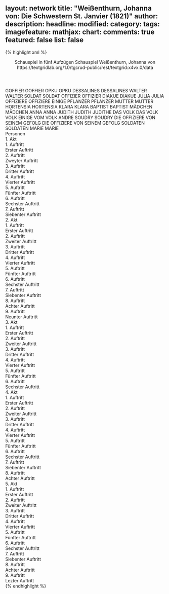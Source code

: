 layout: network
title: "Weißenthurn, Johanna von: Die Schwestern St. Janvier (1821)"
author:
description:
headline:
modified:
category:
tags:
imagefeature:
mathjax:
chart:
comments: true
featured: false
list: false
---
{% highlight xml %}
<?xml-model href="https://raw.githubusercontent.com/DLiNa/project/master/rules/lina.rnc"?><?xml-model href="https://raw.githubusercontent.com/DLiNa/project/master/rules/lina.sch"?>
<play xmlns="http://lina.digital">
  <header>
    <title>Die Schwestern St. Janvier</title>
    <subtitle>Schauspiel in fünf Aufzügen</subtitle>
    <genretitle>Schauspiel</genretitle>
    <author>Weißenthurn, Johanna von</author>
    <date type="print" when="1821"/>
    <source>https://textgridlab.org/1.0/tgcrud-public/rest/textgrid:x4vx.0/data</source>
  </header>
  <personae>
    <character>
      <name>GOFFIER</name>
      <alias xml:id="goffier">
        <name>GOFFIER</name>
      </alias>
    </character>
    <character>
      <name>OPKU</name>
      <alias xml:id="opku">
        <name>OPKU</name>
      </alias>
    </character>
    <character>
      <name>DESSALINES</name>
      <alias xml:id="dessalines">
        <name>DESSALINES</name>
      </alias>
    </character>
    <character>
      <name>WALTER</name>
      <alias xml:id="walter">
        <name>WALTER</name>
      </alias>
    </character>
    <character>
      <name>SOLDAT</name>
      <alias xml:id="soldat">
        <name>SOLDAT</name>
      </alias>
    </character>
    <character>
      <name>OFFIZIER</name>
      <alias xml:id="offizier">
        <name>OFFIZIER</name>
      </alias>
    </character>
    <character>
      <name>DIAKUE</name>
      <alias xml:id="diakue">
        <name>DIAKUE</name>
      </alias>
    </character>
    <character>
      <name>JULIA</name>
      <alias xml:id="julia">
        <name>JULIA</name>
      </alias>
    </character>
    <character>
      <name>OFFIZIERE</name>
      <alias xml:id="offiziere">
        <name>OFFIZIERE</name>
      </alias>
      <alias xml:id="einige_offiziere">
        <name>EINIGE</name>
      </alias>
    </character>
    <character>
      <name>PFLANZER</name>
      <alias xml:id="pflanzer">
        <name>PFLANZER</name>
      </alias>
    </character>
    <character>
      <name>MUTTER</name>
      <alias xml:id="mutter">
        <name>MUTTER</name>
      </alias>
    </character>
    <character>
      <name>HORTENSIA</name>
      <alias xml:id="hortensia">
        <name>HORTENSIA</name>
      </alias>
    </character>
    <character>
      <name>KLARA</name>
      <alias xml:id="klara">
        <name>KLARA</name>
      </alias>
    </character>
    <character>
      <name>BAPTIST</name>
      <alias xml:id="baptist">
        <name>BAPTIST</name>
      </alias>
    </character>
    <character>
      <name>MÄDCHEN</name>
      <alias xml:id="mädchen">
        <name>MÄDCHEN</name>
      </alias>
    </character>
    <character>
      <name>ANNA</name>
      <alias xml:id="anna">
        <name>ANNA</name>
      </alias>
    </character>
    <character>
      <name>JUDITH</name>
      <alias xml:id="judith">
        <name>JUDITH</name>
      </alias>
      <alias xml:id="judithe">
        <name>JUDITHE</name>
      </alias>
    </character>
    <character>
      <name>DAS VOLK</name>
      <alias xml:id="das_volk">
        <name>DAS VOLK</name>
      </alias>
      <alias xml:id="volk">
        <name>VOLK</name>
      </alias>
      <alias xml:id="einige_vom_volk">
        <name>EINIGE VOM VOLK</name>
      </alias>
      <alias xml:id="andre">
        <name>ANDRE</name>
      </alias>
    </character>
    <character>
      <name>SOUDRY</name>
      <alias xml:id="soudry">
        <name>SOUDRY</name>
      </alias>
    </character>
    <character>
      <name>DIE OFFIZIERE VON SEINEM GEFOLG</name>
      <alias xml:id="die_offiziere_von_seinem_gefolg">
        <name>DIE OFFIZIERE VON SEINEM GEFOLG</name>
      </alias>
    </character>
    <character>
      <name>SOLDATEN</name>
      <alias xml:id="soldaten">
        <name>SOLDATEN</name>
      </alias>
    </character>
  	<character>
  		<name>MARIE</name>
  		<alias xml:id="marie">
  			<name>MARIE</name>
  		</alias>
  	</character>
  </personae>
  <text>
    <div>
      <head>Personen</head>
    </div>
    <div>
      <head>1. Akt</head>
      <div>
        <head>1. Auftritt</head>
        <div>
          <head>Erster Auftritt</head>
          <sp who="#goffier">
            <amount n="5" unit="speech_acts"/>
            <amount n="38" unit="words"/>
            <amount n="5" unit="lines"/>
            <amount n="188" unit="chars"/>
          </sp>
          <sp who="#opku">
            <amount n="5" unit="speech_acts"/>
            <amount n="150" unit="words"/>
            <amount n="17" unit="lines"/>
            <amount n="702" unit="chars"/>
          </sp>
        </div>
      </div>
      <div>
        <head>2. Auftritt</head>
        <div>
          <head>Zweyter Auftritt</head>
          <sp who="#dessalines">
            <amount n="9" unit="speech_acts"/>
            <amount n="305" unit="words"/>
            <amount n="38" unit="lines"/>
            <amount n="1548" unit="chars"/>
          </sp>
          <sp who="#opku">
            <amount n="7" unit="speech_acts"/>
            <amount n="52" unit="words"/>
            <amount n="8" unit="lines"/>
            <amount n="284" unit="chars"/>
          </sp>
          <sp who="#goffier">
            <amount n="5" unit="speech_acts"/>
            <amount n="49" unit="words"/>
            <amount n="7" unit="lines"/>
            <amount n="252" unit="chars"/>
          </sp>
        </div>
      </div>
      <div>
        <head>3. Auftritt</head>
        <div>
          <head>Dritter Auftritt</head>
          <sp who="#dessalines">
            <amount n="21" unit="speech_acts"/>
            <amount n="410" unit="words"/>
            <amount n="54" unit="lines"/>
            <amount n="2059" unit="chars"/>
          </sp>
          <sp who="#walter">
            <amount n="17" unit="speech_acts"/>
            <amount n="352" unit="words"/>
            <amount n="49" unit="lines"/>
            <amount n="1808" unit="chars"/>
          </sp>
          <sp who="#soldat">
            <amount n="1" unit="speech_acts"/>
            <amount n="10" unit="words"/>
            <amount n="1" unit="lines"/>
            <amount n="43" unit="chars"/>
          </sp>
          <sp who="#goffier">
            <amount n="1" unit="speech_acts"/>
            <amount n="23" unit="words"/>
            <amount n="3" unit="lines"/>
            <amount n="120" unit="chars"/>
          </sp>
        </div>
      </div>
      <div>
        <head>4. Auftritt</head>
        <div>
          <head>Vierter Auftritt</head>
          <sp who="#offizier">
            <amount n="1" unit="speech_acts"/>
            <amount n="3" unit="words"/>
            <amount n="1" unit="lines"/>
            <amount n="24" unit="chars"/>
          </sp>
          <sp who="#dessalines">
            <amount n="1" unit="speech_acts"/>
            <amount n="205" unit="words"/>
            <amount n="26" unit="lines"/>
            <amount n="1061" unit="chars"/>
          </sp>
        </div>
      </div>
      <div>
        <head>5. Auftritt</head>
        <div>
          <head>Fünfter Auftritt</head>
          <sp who="#dessalines">
            <amount n="14" unit="speech_acts"/>
            <amount n="862" unit="words"/>
            <amount n="112" unit="lines"/>
            <amount n="4440" unit="chars"/>
          </sp>
          <sp who="#diakue">
            <amount n="13" unit="speech_acts"/>
            <amount n="380" unit="words"/>
            <amount n="52" unit="lines"/>
            <amount n="1912" unit="chars"/>
          </sp>
        </div>
      </div>
      <div>
        <head>6. Auftritt</head>
        <div>
          <head>Sechster Auftritt</head>
          <sp who="#julia">
            <amount n="6" unit="speech_acts"/>
            <amount n="434" unit="words"/>
            <amount n="59" unit="lines"/>
            <amount n="2249" unit="chars"/>
          </sp>
          <sp who="#dessalines">
            <amount n="6" unit="speech_acts"/>
            <amount n="240" unit="words"/>
            <amount n="31" unit="lines"/>
            <amount n="1281" unit="chars"/>
          </sp>
        </div>
      </div>
      <div>
        <head>7. Auftritt</head>
        <div>
          <head>Siebenter Auftritt</head>
          <sp who="#dessalines">
            <amount n="9" unit="speech_acts"/>
            <amount n="249" unit="words"/>
            <amount n="33" unit="lines"/>
            <amount n="1284" unit="chars"/>
          </sp>
          <sp who="#einige_offiziere">
            <amount n="1" unit="speech_acts"/>
            <amount n="4" unit="words"/>
            <amount n="1" unit="lines"/>
            <amount n="18" unit="chars"/>
          </sp>
          <sp who="#offiziere #einige_offiziere">
            <amount n="3" unit="speech_acts"/>
            <amount n="16" unit="words"/>
            <amount n="3" unit="lines"/>
            <amount n="83" unit="chars"/>
          </sp>
          <sp who="#pflanzer">
            <amount n="1" unit="speech_acts"/>
            <amount n="5" unit="words"/>
            <amount n="1" unit="lines"/>
            <amount n="19" unit="chars"/>
          </sp>
          <sp who="#julia">
            <amount n="5" unit="speech_acts"/>
            <amount n="64" unit="words"/>
            <amount n="10" unit="lines"/>
            <amount n="335" unit="chars"/>
          </sp>
        </div>
      </div>
    </div>
    <div>
      <head>2. Akt</head>
      <div>
        <head>1. Auftritt</head>
        <div>
          <head>Erster Auftritt</head>
          <sp who="#mutter">
            <amount n="6" unit="speech_acts"/>
            <amount n="512" unit="words"/>
            <amount n="62" unit="lines"/>
            <amount n="2617" unit="chars"/>
          </sp>
          <sp who="#hortensia">
            <amount n="8" unit="speech_acts"/>
            <amount n="140" unit="words"/>
            <amount n="19" unit="lines"/>
            <amount n="703" unit="chars"/>
          </sp>
          <sp who="#marie">
            <amount n="4" unit="speech_acts"/>
            <amount n="106" unit="words"/>
            <amount n="14" unit="lines"/>
            <amount n="520" unit="chars"/>
          </sp>
          <sp who="#hortensia #marie">
            <amount n="1" unit="speech_acts"/>
            <amount n="5" unit="words"/>
            <amount n="1" unit="lines"/>
            <amount n="20" unit="chars"/>
          </sp>
        </div>
      </div>
      <div>
        <head>2. Auftritt</head>
        <div>
          <head>Zweiter Auftritt</head>
          <sp who="#klara">
            <amount n="4" unit="speech_acts"/>
            <amount n="105" unit="words"/>
            <amount n="12" unit="lines"/>
            <amount n="499" unit="chars"/>
          </sp>
          <sp who="#hortensia">
            <amount n="1" unit="speech_acts"/>
            <amount n="2" unit="words"/>
            <amount n="1" unit="lines"/>
            <amount n="10" unit="chars"/>
          </sp>
          <sp who="#marie">
            <amount n="1" unit="speech_acts"/>
            <amount n="3" unit="words"/>
            <amount n="1" unit="lines"/>
            <amount n="14" unit="chars"/>
          </sp>
          <sp who="#mutter">
            <amount n="3" unit="speech_acts"/>
            <amount n="17" unit="words"/>
            <amount n="3" unit="lines"/>
            <amount n="88" unit="chars"/>
          </sp>
          <sp who="#hortensia #marie">
            <amount n="1" unit="speech_acts"/>
            <amount n="1" unit="words"/>
            <amount n="1" unit="lines"/>
            <amount n="7" unit="chars"/>
          </sp>
        </div>
      </div>
      <div>
        <head>3. Auftritt</head>
        <div>
          <head>Dritter Auftritt</head>
          <sp who="#mutter">
            <amount n="9" unit="speech_acts"/>
            <amount n="92" unit="words"/>
            <amount n="13" unit="lines"/>
            <amount n="459" unit="chars"/>
          </sp>
          <sp who="#baptist">
            <amount n="10" unit="speech_acts"/>
            <amount n="388" unit="words"/>
            <amount n="48" unit="lines"/>
            <amount n="1955" unit="chars"/>
          </sp>
          <sp who="#hortensia">
            <amount n="3" unit="speech_acts"/>
            <amount n="15" unit="words"/>
            <amount n="3" unit="lines"/>
            <amount n="76" unit="chars"/>
          </sp>
          <sp who="#marie">
            <amount n="3" unit="speech_acts"/>
            <amount n="14" unit="words"/>
            <amount n="3" unit="lines"/>
            <amount n="81" unit="chars"/>
          </sp>
          <sp who="#hortensia #marie">
            <amount n="2" unit="speech_acts"/>
            <amount n="3" unit="words"/>
            <amount n="2" unit="lines"/>
            <amount n="30" unit="chars"/>
          </sp>
        </div>
      </div>
      <div>
        <head>4. Auftritt</head>
        <div>
          <head>Vierter Auftritt</head>
          <sp who="#hortensia">
            <amount n="8" unit="speech_acts"/>
            <amount n="53" unit="words"/>
            <amount n="9" unit="lines"/>
            <amount n="280" unit="chars"/>
          </sp>
          <sp who="#marie">
            <amount n="6" unit="speech_acts"/>
            <amount n="41" unit="words"/>
            <amount n="6" unit="lines"/>
            <amount n="173" unit="chars"/>
          </sp>
          <sp who="#mutter">
            <amount n="5" unit="speech_acts"/>
            <amount n="160" unit="words"/>
            <amount n="18" unit="lines"/>
            <amount n="805" unit="chars"/>
          </sp>
          <sp who="#klara">
            <amount n="5" unit="speech_acts"/>
            <amount n="118" unit="words"/>
            <amount n="16" unit="lines"/>
            <amount n="589" unit="chars"/>
          </sp>
          <sp who="#hortensia #marie">
            <amount n="2" unit="speech_acts"/>
            <amount n="16" unit="words"/>
            <amount n="2" unit="lines"/>
            <amount n="79" unit="chars"/>
          </sp>
        </div>
      </div>
      <div>
        <head>5. Auftritt</head>
        <div>
          <head>Fünfter Auftritt</head>
          <sp who="#mutter">
            <amount n="5" unit="speech_acts"/>
            <amount n="295" unit="words"/>
            <amount n="38" unit="lines"/>
            <amount n="1543" unit="chars"/>
          </sp>
          <sp who="#hortensia">
            <amount n="2" unit="speech_acts"/>
            <amount n="16" unit="words"/>
            <amount n="2" unit="lines"/>
            <amount n="71" unit="chars"/>
          </sp>
          <sp who="#marie">
            <amount n="1" unit="speech_acts"/>
            <amount n="9" unit="words"/>
            <amount n="1" unit="lines"/>
            <amount n="44" unit="chars"/>
          </sp>
          <sp who="#hortensia #marie">
            <amount n="3" unit="speech_acts"/>
            <amount n="24" unit="words"/>
            <amount n="3" unit="lines"/>
            <amount n="97" unit="chars"/>
          </sp>
        </div>
      </div>
      <div>
        <head>6. Auftritt</head>
        <div>
          <head>Sechster Auftritt</head>
          <sp who="#klara">
            <amount n="9" unit="speech_acts"/>
            <amount n="297" unit="words"/>
            <amount n="37" unit="lines"/>
            <amount n="1467" unit="chars"/>
          </sp>
          <sp who="#mutter">
            <amount n="8" unit="speech_acts"/>
            <amount n="139" unit="words"/>
            <amount n="19" unit="lines"/>
            <amount n="700" unit="chars"/>
          </sp>
          <sp who="#hortensia #marie">
            <amount n="1" unit="speech_acts"/>
            <amount n="5" unit="words"/>
            <amount n="1" unit="lines"/>
            <amount n="26" unit="chars"/>
          </sp>
          <sp who="#hortensia #marie">
            <amount n="1" unit="speech_acts"/>
            <amount n="6" unit="words"/>
            <amount n="1" unit="lines"/>
            <amount n="42" unit="chars"/>
          </sp>
        </div>
      </div>
      <div>
        <head>7. Auftritt</head>
        <div>
          <head>Siebenter Auftritt</head>
          <sp who="#klara">
            <amount n="4" unit="speech_acts"/>
            <amount n="77" unit="words"/>
            <amount n="10" unit="lines"/>
            <amount n="402" unit="chars"/>
          </sp>
          <sp who="#mutter">
            <amount n="4" unit="speech_acts"/>
            <amount n="28" unit="words"/>
            <amount n="5" unit="lines"/>
            <amount n="151" unit="chars"/>
          </sp>
          <sp who="#hortensia">
            <amount n="2" unit="speech_acts"/>
            <amount n="10" unit="words"/>
            <amount n="2" unit="lines"/>
            <amount n="48" unit="chars"/>
          </sp>
          <sp who="#marie">
            <amount n="1" unit="speech_acts"/>
            <amount n="5" unit="words"/>
            <amount n="1" unit="lines"/>
            <amount n="25" unit="chars"/>
          </sp>
        </div>
      </div>
      <div>
        <head>8. Auftritt</head>
        <div>
          <head>Achter Auftritt</head>
          <sp who="#anna">
            <amount n="8" unit="speech_acts"/>
            <amount n="110" unit="words"/>
            <amount n="15" unit="lines"/>
            <amount n="530" unit="chars"/>
          </sp>
          <sp who="#klara">
            <amount n="7" unit="speech_acts"/>
            <amount n="132" unit="words"/>
            <amount n="18" unit="lines"/>
            <amount n="652" unit="chars"/>
          </sp>
        </div>
      </div>
      <div>
        <head>9. Auftritt</head>
        <div>
          <head>Neunter Auftritt</head>
          <sp who="#offizier">
            <amount n="10" unit="speech_acts"/>
            <amount n="141" unit="words"/>
            <amount n="21" unit="lines"/>
            <amount n="704" unit="chars"/>
          </sp>
          <sp who="#anna">
            <amount n="13" unit="speech_acts"/>
            <amount n="237" unit="words"/>
            <amount n="32" unit="lines"/>
            <amount n="1226" unit="chars"/>
          </sp>
          <sp who="#klara">
            <amount n="15" unit="speech_acts"/>
            <amount n="125" unit="words"/>
            <amount n="20" unit="lines"/>
            <amount n="648" unit="chars"/>
          </sp>
          <sp who="#mutter">
            <amount n="1" unit="speech_acts"/>
            <amount n="7" unit="words"/>
            <amount n="1" unit="lines"/>
            <amount n="44" unit="chars"/>
          </sp>
        </div>
      </div>
    </div>
    <div>
      <head>3. Akt</head>
      <div>
        <head>1. Auftritt</head>
        <div>
          <head>Erster Auftritt</head>
          <sp who="#judith">
            <amount n="8" unit="speech_acts"/>
            <amount n="258" unit="words"/>
            <amount n="33" unit="lines"/>
            <amount n="1331" unit="chars"/>
          </sp>
          <sp who="#diakue">
            <amount n="8" unit="speech_acts"/>
            <amount n="320" unit="words"/>
            <amount n="40" unit="lines"/>
            <amount n="1605" unit="chars"/>
          </sp>
        </div>
      </div>
      <div>
        <head>2. Auftritt</head>
        <div>
          <head>Zweiter Auftritt</head>
          <sp who="#diakue">
            <amount n="3" unit="speech_acts"/>
            <amount n="123" unit="words"/>
            <amount n="17" unit="lines"/>
            <amount n="582" unit="chars"/>
          </sp>
          <sp who="#offizier">
            <amount n="3" unit="speech_acts"/>
            <amount n="50" unit="words"/>
            <amount n="7" unit="lines"/>
            <amount n="248" unit="chars"/>
          </sp>
          <sp who="#judith">
            <amount n="3" unit="speech_acts"/>
            <amount n="99" unit="words"/>
            <amount n="14" unit="lines"/>
            <amount n="496" unit="chars"/>
          </sp>
        </div>
      </div>
      <div>
        <head>3. Auftritt</head>
        <div>
          <head>Dritter Auftritt</head>
          <sp who="#mutter">
            <amount n="4" unit="speech_acts"/>
            <amount n="313" unit="words"/>
            <amount n="37" unit="lines"/>
            <amount n="1550" unit="chars"/>
          </sp>
          <sp who="#hortensia">
            <amount n="2" unit="speech_acts"/>
            <amount n="103" unit="words"/>
            <amount n="13" unit="lines"/>
            <amount n="492" unit="chars"/>
          </sp>
          <sp who="#marie">
            <amount n="3" unit="speech_acts"/>
            <amount n="28" unit="words"/>
            <amount n="5" unit="lines"/>
            <amount n="121" unit="chars"/>
          </sp>
        </div>
      </div>
      <div>
        <head>4. Auftritt</head>
        <div>
          <head>Vierter Auftritt</head>
          <sp who="#offizier">
            <amount n="3" unit="speech_acts"/>
            <amount n="26" unit="words"/>
            <amount n="3" unit="lines"/>
            <amount n="126" unit="chars"/>
          </sp>
          <sp who="#mutter">
            <amount n="6" unit="speech_acts"/>
            <amount n="134" unit="words"/>
            <amount n="14" unit="lines"/>
            <amount n="659" unit="chars"/>
          </sp>
          <sp who="#marie">
            <amount n="2" unit="speech_acts"/>
            <amount n="12" unit="words"/>
            <amount n="3" unit="lines"/>
            <amount n="54" unit="chars"/>
          </sp>
          <sp who="#hortensia">
            <amount n="2" unit="speech_acts"/>
            <amount n="11" unit="words"/>
            <amount n="2" unit="lines"/>
            <amount n="46" unit="chars"/>
          </sp>
        </div>
      </div>
      <div>
        <head>5. Auftritt</head>
        <div>
          <head>Fünfter Auftritt</head>
          <sp who="#diakue">
            <amount n="2" unit="speech_acts"/>
            <amount n="96" unit="words"/>
            <amount n="13" unit="lines"/>
            <amount n="508" unit="chars"/>
          </sp>
          <sp who="#das_volk">
            <amount n="1" unit="speech_acts"/>
            <amount n="8" unit="words"/>
            <amount n="1" unit="lines"/>
            <amount n="34" unit="chars"/>
          </sp>
        </div>
      </div>
      <div>
        <head>6. Auftritt</head>
        <div>
          <head>Sechster Auftritt</head>
          <sp who="#marie">
            <amount n="3" unit="speech_acts"/>
            <amount n="21" unit="words"/>
            <amount n="3" unit="lines"/>
            <amount n="107" unit="chars"/>
          </sp>
          <sp who="#mutter">
            <amount n="7" unit="speech_acts"/>
            <amount n="54" unit="words"/>
            <amount n="7" unit="lines"/>
            <amount n="260" unit="chars"/>
          </sp>
          <sp who="#diakue">
            <amount n="12" unit="speech_acts"/>
            <amount n="341" unit="words"/>
            <amount n="46" unit="lines"/>
            <amount n="1806" unit="chars"/>
          </sp>
          <sp who="#das_volk">
            <amount n="2" unit="speech_acts"/>
            <amount n="16" unit="words"/>
            <amount n="2" unit="lines"/>
            <amount n="79" unit="chars"/>
          </sp>
          <sp who="#einige_vom_volk">
            <amount n="3" unit="speech_acts"/>
            <amount n="18" unit="words"/>
            <amount n="3" unit="lines"/>
            <amount n="93" unit="chars"/>
          </sp>
          <sp who="#volk">
            <amount n="2" unit="speech_acts"/>
            <amount n="6" unit="words"/>
            <amount n="2" unit="lines"/>
            <amount n="27" unit="chars"/>
          </sp>
          <sp who="#andre">
            <amount n="2" unit="speech_acts"/>
            <amount n="10" unit="words"/>
            <amount n="2" unit="lines"/>
            <amount n="59" unit="chars"/>
          </sp>
          <sp who="#baptist">
            <amount n="2" unit="speech_acts"/>
            <amount n="24" unit="words"/>
            <amount n="3" unit="lines"/>
            <amount n="103" unit="chars"/>
          </sp>
          <sp who="#hortensia">
            <amount n="2" unit="speech_acts"/>
            <amount n="12" unit="words"/>
            <amount n="2" unit="lines"/>
            <amount n="59" unit="chars"/>
          </sp>
          <sp who="#volk">
            <amount n="1" unit="speech_acts"/>
            <amount n="4" unit="words"/>
            <amount n="1" unit="lines"/>
            <amount n="22" unit="chars"/>
          </sp>
        </div>
      </div>
    </div>
    <div>
      <head>4. Akt</head>
      <div>
        <head>1. Auftritt</head>
        <div>
          <head>Erster Auftritt</head>
          <sp who="#diakue">
            <amount n="1" unit="speech_acts"/>
            <amount n="62" unit="words"/>
            <amount n="8" unit="lines"/>
            <amount n="296" unit="chars"/>
          </sp>
        </div>
      </div>
      <div>
        <head>2. Auftritt</head>
        <div>
          <head>Zweiter Auftritt</head>
          <sp who="#judith">
            <amount n="10" unit="speech_acts"/>
            <amount n="260" unit="words"/>
            <amount n="35" unit="lines"/>
            <amount n="1299" unit="chars"/>
          </sp>
          <sp who="#diakue">
            <amount n="12" unit="speech_acts"/>
            <amount n="316" unit="words"/>
            <amount n="43" unit="lines"/>
            <amount n="1649" unit="chars"/>
          </sp>
          <sp who="#marie">
            <amount n="8" unit="speech_acts"/>
            <amount n="57" unit="words"/>
            <amount n="12" unit="lines"/>
            <amount n="288" unit="chars"/>
          </sp>
          <sp who="#hortensia">
            <amount n="7" unit="speech_acts"/>
            <amount n="146" unit="words"/>
            <amount n="21" unit="lines"/>
            <amount n="721" unit="chars"/>
          </sp>
          <sp who="#hortensia #marie">
            <amount n="1" unit="speech_acts"/>
            <amount n="8" unit="words"/>
            <amount n="1" unit="lines"/>
            <amount n="43" unit="chars"/>
          </sp>
          <sp who="#hortensia #marie">
            <amount n="1" unit="speech_acts"/>
            <amount n="9" unit="words"/>
            <amount n="1" unit="lines"/>
            <amount n="47" unit="chars"/>
          </sp>
        </div>
      </div>
      <div>
        <head>3. Auftritt</head>
        <div>
          <head>Dritter Auftritt</head>
          <sp who="#soudry">
            <amount n="6" unit="speech_acts"/>
            <amount n="149" unit="words"/>
            <amount n="22" unit="lines"/>
            <amount n="778" unit="chars"/>
          </sp>
          <sp who="#diakue">
            <amount n="6" unit="speech_acts"/>
            <amount n="66" unit="words"/>
            <amount n="10" unit="lines"/>
            <amount n="330" unit="chars"/>
          </sp>
        </div>
      </div>
      <div>
        <head>4. Auftritt</head>
        <div>
          <head>Vierter Auftritt</head>
          <sp who="#offizier">
            <amount n="1" unit="speech_acts"/>
            <amount n="11" unit="words"/>
            <amount n="2" unit="lines"/>
            <amount n="57" unit="chars"/>
          </sp>
          <sp who="#diakue">
            <amount n="6" unit="speech_acts"/>
            <amount n="51" unit="words"/>
            <amount n="7" unit="lines"/>
            <amount n="232" unit="chars"/>
          </sp>
          <sp who="#soudry">
            <amount n="4" unit="speech_acts"/>
            <amount n="67" unit="words"/>
            <amount n="9" unit="lines"/>
            <amount n="347" unit="chars"/>
          </sp>
          <sp who="#offiziere #offizier">
            <amount n="1" unit="speech_acts"/>
            <amount n="4" unit="words"/>
            <amount n="1" unit="lines"/>
            <amount n="16" unit="chars"/>
          </sp>
        </div>
      </div>
      <div>
        <head>5. Auftritt</head>
        <div>
          <head>Fünfter Auftritt</head>
          <sp who="#diakue">
            <amount n="2" unit="speech_acts"/>
            <amount n="133" unit="words"/>
            <amount n="16" unit="lines"/>
            <amount n="683" unit="chars"/>
          </sp>
          <sp who="#soudry">
            <amount n="1" unit="speech_acts"/>
            <amount n="17" unit="words"/>
            <amount n="3" unit="lines"/>
            <amount n="80" unit="chars"/>
          </sp>
          <sp who="#judith">
            <amount n="1" unit="speech_acts"/>
            <amount n="36" unit="words"/>
            <amount n="5" unit="lines"/>
            <amount n="204" unit="chars"/>
          </sp>
        </div>
      </div>
      <div>
        <head>6. Auftritt</head>
        <div>
          <head>Sechster Auftritt</head>
          <sp who="#dessalines">
            <amount n="4" unit="speech_acts"/>
            <amount n="193" unit="words"/>
            <amount n="25" unit="lines"/>
            <amount n="1011" unit="chars"/>
          </sp>
          <sp who="#goffier">
            <amount n="1" unit="speech_acts"/>
            <amount n="8" unit="words"/>
            <amount n="1" unit="lines"/>
            <amount n="40" unit="chars"/>
          </sp>
          <sp who="#julia">
            <amount n="2" unit="speech_acts"/>
            <amount n="37" unit="words"/>
            <amount n="4" unit="lines"/>
            <amount n="178" unit="chars"/>
          </sp>
        </div>
      </div>
      <div>
        <head>7. Auftritt</head>
        <div>
          <head>Siebenter Auftritt</head>
          <sp who="#dessalines">
            <amount n="7" unit="speech_acts"/>
            <amount n="102" unit="words"/>
            <amount n="14" unit="lines"/>
            <amount n="520" unit="chars"/>
          </sp>
          <sp who="#diakue">
            <amount n="10" unit="speech_acts"/>
            <amount n="93" unit="words"/>
            <amount n="16" unit="lines"/>
            <amount n="485" unit="chars"/>
          </sp>
          <sp who="#julia">
            <amount n="11" unit="speech_acts"/>
            <amount n="143" unit="words"/>
            <amount n="22" unit="lines"/>
            <amount n="779" unit="chars"/>
          </sp>
        </div>
      </div>
      <div>
        <head>8. Auftritt</head>
        <div>
          <head>Achter Auftritt</head>
          <sp who="#opku">
            <amount n="6" unit="speech_acts"/>
            <amount n="192" unit="words"/>
            <amount n="25" unit="lines"/>
            <amount n="995" unit="chars"/>
          </sp>
          <sp who="#dessalines">
            <amount n="11" unit="speech_acts"/>
            <amount n="657" unit="words"/>
            <amount n="84" unit="lines"/>
            <amount n="3397" unit="chars"/>
          </sp>
          <sp who="#julia">
            <amount n="4" unit="speech_acts"/>
            <amount n="18" unit="words"/>
            <amount n="4" unit="lines"/>
            <amount n="95" unit="chars"/>
          </sp>
          <sp who="#diakue">
            <amount n="3" unit="speech_acts"/>
            <amount n="40" unit="words"/>
            <amount n="6" unit="lines"/>
            <amount n="220" unit="chars"/>
          </sp>
        </div>
      </div>
    </div>
    <div>
      <head>5. Akt</head>
      <div>
        <head>1. Auftritt</head>
        <div>
          <head>Erster Auftritt</head>
          <sp who="#marie">
            <amount n="1" unit="speech_acts"/>
            <amount n="81" unit="words"/>
            <amount n="10" unit="lines"/>
            <amount n="403" unit="chars"/>
          </sp>
        </div>
      </div>
      <div>
        <head>2. Auftritt</head>
        <div>
          <head>Zweiter Auftritt</head>
          <sp who="#soudry">
            <amount n="1" unit="speech_acts"/>
            <amount n="14" unit="words"/>
            <amount n="2" unit="lines"/>
            <amount n="70" unit="chars"/>
          </sp>
        </div>
      </div>
      <div>
        <head>3. Auftritt</head>
        <div>
          <head>Dritter Auftritt</head>
          <sp who="#diakue">
            <amount n="9" unit="speech_acts"/>
            <amount n="312" unit="words"/>
            <amount n="40" unit="lines"/>
            <amount n="1607" unit="chars"/>
          </sp>
          <sp who="#soudry">
            <amount n="8" unit="speech_acts"/>
            <amount n="178" unit="words"/>
            <amount n="24" unit="lines"/>
            <amount n="905" unit="chars"/>
          </sp>
        </div>
      </div>
      <div>
        <head>4. Auftritt</head>
        <div>
          <head>Vierter Auftritt</head>
          <sp who="#judith">
            <amount n="3" unit="speech_acts"/>
            <amount n="52" unit="words"/>
            <amount n="6" unit="lines"/>
            <amount n="223" unit="chars"/>
          </sp>
          <sp who="#diakue">
            <amount n="2" unit="speech_acts"/>
            <amount n="13" unit="words"/>
            <amount n="2" unit="lines"/>
            <amount n="71" unit="chars"/>
          </sp>
        </div>
      </div>
      <div>
        <head>5. Auftritt</head>
        <div>
          <head>Fünfter Auftritt</head>
          <sp who="#julia">
            <amount n="4" unit="speech_acts"/>
            <amount n="161" unit="words"/>
            <amount n="22" unit="lines"/>
            <amount n="856" unit="chars"/>
          </sp>
          <sp who="#diakue">
            <amount n="9" unit="speech_acts"/>
            <amount n="162" unit="words"/>
            <amount n="24" unit="lines"/>
            <amount n="822" unit="chars"/>
          </sp>
          <sp who="#judith">
            <amount n="9" unit="speech_acts"/>
            <amount n="36" unit="words"/>
            <amount n="9" unit="lines"/>
            <amount n="161" unit="chars"/>
          </sp>
        </div>
      </div>
      <div>
        <head>6. Auftritt</head>
        <div>
          <head>Sechster Auftritt</head>
          <sp who="#judith">
            <amount n="13" unit="speech_acts"/>
            <amount n="128" unit="words"/>
            <amount n="20" unit="lines"/>
            <amount n="616" unit="chars"/>
          </sp>
          <sp who="#julia">
            <amount n="7" unit="speech_acts"/>
            <amount n="320" unit="words"/>
            <amount n="42" unit="lines"/>
            <amount n="1744" unit="chars"/>
          </sp>
          <sp who="#hortensia">
            <amount n="18" unit="speech_acts"/>
            <amount n="226" unit="words"/>
            <amount n="33" unit="lines"/>
            <amount n="1135" unit="chars"/>
          </sp>
          <sp who="#marie">
            <amount n="8" unit="speech_acts"/>
            <amount n="63" unit="words"/>
            <amount n="11" unit="lines"/>
            <amount n="301" unit="chars"/>
          </sp>
          <sp who="#judithe">
            <amount n="1" unit="speech_acts"/>
            <amount n="9" unit="words"/>
            <amount n="1" unit="lines"/>
            <amount n="51" unit="chars"/>
          </sp>
          <sp who="#hortensia #marie">
            <amount n="2" unit="speech_acts"/>
            <amount n="9" unit="words"/>
            <amount n="2" unit="lines"/>
            <amount n="44" unit="chars"/>
          </sp>
        </div>
      </div>
      <div>
        <head>7. Auftritt</head>
        <div>
          <head>Siebenter Auftritt</head>
          <sp who="#marie">
            <amount n="2" unit="speech_acts"/>
            <amount n="13" unit="words"/>
            <amount n="2" unit="lines"/>
            <amount n="57" unit="chars"/>
          </sp>
          <sp who="#judith">
            <amount n="4" unit="speech_acts"/>
            <amount n="97" unit="words"/>
            <amount n="13" unit="lines"/>
            <amount n="520" unit="chars"/>
          </sp>
          <sp who="#soudry">
            <amount n="5" unit="speech_acts"/>
            <amount n="141" unit="words"/>
            <amount n="17" unit="lines"/>
            <amount n="714" unit="chars"/>
          </sp>
          <sp who="#hortensia">
            <amount n="4" unit="speech_acts"/>
            <amount n="63" unit="words"/>
            <amount n="8" unit="lines"/>
            <amount n="302" unit="chars"/>
          </sp>
        </div>
      </div>
      <div>
        <head>8. Auftritt</head>
        <div>
          <head>Achter Auftritt</head>
          <sp who="#dessalines">
            <amount n="2" unit="speech_acts"/>
            <amount n="228" unit="words"/>
            <amount n="29" unit="lines"/>
            <amount n="1194" unit="chars"/>
          </sp>
          <sp who="#goffier">
            <amount n="1" unit="speech_acts"/>
            <amount n="15" unit="words"/>
            <amount n="2" unit="lines"/>
            <amount n="73" unit="chars"/>
          </sp>
          <sp who="#das_volk">
            <amount n="1" unit="speech_acts"/>
            <amount n="4" unit="words"/>
            <amount n="1" unit="lines"/>
            <amount n="25" unit="chars"/>
          </sp>
          <sp who="#die_offiziere_von_seinem_gefolg">
            <amount n="1" unit="speech_acts"/>
            <amount n="3" unit="words"/>
            <amount n="1" unit="lines"/>
            <amount n="13" unit="chars"/>
          </sp>
          <sp who="#volk">
            <amount n="1" unit="speech_acts"/>
            <amount n="8" unit="words"/>
            <amount n="1" unit="lines"/>
            <amount n="38" unit="chars"/>
          </sp>
        </div>
      </div>
      <div>
        <head>9. Auftritt</head>
        <div>
          <head>Lezter Auftritt</head>
          <sp who="#soudry">
            <amount n="4" unit="speech_acts"/>
            <amount n="59" unit="words"/>
            <amount n="8" unit="lines"/>
            <amount n="298" unit="chars"/>
          </sp>
          <sp who="#julia">
            <amount n="8" unit="speech_acts"/>
            <amount n="70" unit="words"/>
            <amount n="12" unit="lines"/>
            <amount n="342" unit="chars"/>
          </sp>
          <sp who="#dessalines">
            <amount n="7" unit="speech_acts"/>
            <amount n="172" unit="words"/>
            <amount n="23" unit="lines"/>
            <amount n="889" unit="chars"/>
          </sp>
          <sp who="#diakue">
            <amount n="9" unit="speech_acts"/>
            <amount n="369" unit="words"/>
            <amount n="46" unit="lines"/>
            <amount n="1880" unit="chars"/>
          </sp>
          <sp who="#volk">
            <amount n="3" unit="speech_acts"/>
            <amount n="9" unit="words"/>
            <amount n="3" unit="lines"/>
            <amount n="50" unit="chars"/>
          </sp>
          <sp who="#goffier #opku">
            <amount n="1" unit="speech_acts"/>
            <amount n="5" unit="words"/>
            <amount n="1" unit="lines"/>
            <amount n="27" unit="chars"/>
          </sp>
          <sp who="#soldaten">
            <amount n="3" unit="speech_acts"/>
            <amount n="15" unit="words"/>
            <amount n="3" unit="lines"/>
            <amount n="80" unit="chars"/>
          </sp>
          <sp who="#offiziere">
            <amount n="5" unit="speech_acts"/>
            <amount n="34" unit="words"/>
            <amount n="5" unit="lines"/>
            <amount n="170" unit="chars"/>
          </sp>
          <sp who="#soudry #julia #diakue #volk #goffier #opku #soldaten #offiziere #hortensia #marie">
            <amount n="1" unit="speech_acts"/>
            <amount n="6" unit="words"/>
            <amount n="1" unit="lines"/>
            <amount n="20" unit="chars"/>
          </sp>
          <sp who="#hortensia">
            <amount n="3" unit="speech_acts"/>
            <amount n="15" unit="words"/>
            <amount n="4" unit="lines"/>
            <amount n="62" unit="chars"/>
          </sp>
          <sp who="#hortensia #marie">
            <amount n="2" unit="speech_acts"/>
            <amount n="10" unit="words"/>
            <amount n="3" unit="lines"/>
            <amount n="39" unit="chars"/>
          </sp>
        </div>
      </div>
    </div>
  </text>
</play>
{% endhighlight %}